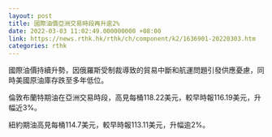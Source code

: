 ```yaml
---
layout: post
title: 國際油價亞洲交易時段再升逾2%
date: 2022-03-03 11:02:49.000000000 +08:00
link: https://news.rthk.hk/rthk/ch/component/k2/1636901-20220303.htm
categories: rthk
---
```


國際油價持續升勢，因俄羅斯受制裁導致的貿易中斷和航運問題引發供應憂慮，同時美國原油庫存跌至多年低位。

倫敦布蘭特期油在亞洲交易時段，高見每桶118.22美元，較早時報116.19美元，升幅近3%。

紐約期油高見每桶114.7美元，較早時報113.11美元，升幅逾2%。
